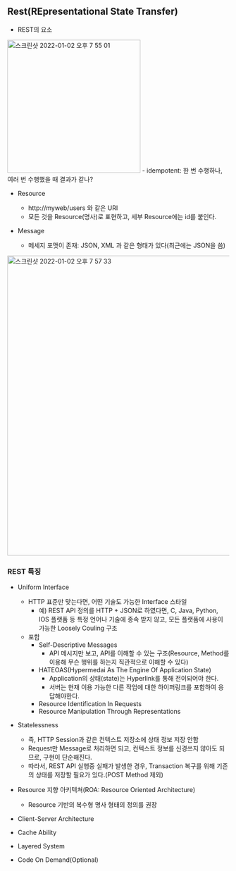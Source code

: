 ## Rest(REpresentational State Transfer)
- REST의 요소
<img width="302" alt="스크린샷 2022-01-02 오후 7 55 01" src="https://user-images.githubusercontent.com/75515697/147873552-33c4fbd4-0ad1-4271-b77a-1da60571d534.png">
- idempotent: 한 번 수행하나, 여러 번 수행했을 때 결과가 같나?

- Resource
  - http://myweb/users 와 같은 URI
  - 모든 것을 Resource(명사)로 표현하고, 세부 Resource에는 id를 붙인다.

- Message
  - 메세지 포맷이 존재: JSON, XML 과 같은 형태가 있다(최근에는 JSON을 씀)
<img width="681" alt="스크린샷 2022-01-02 오후 7 57 33" src="https://user-images.githubusercontent.com/75515697/147873594-58798faf-bc8d-4ca4-9801-e6f007a4f57b.png">

### REST 특징
- Uniform Interface
  - HTTP 표준만 맞는다면, 어떤 기술도 가능한 Interface 스타일
    - 예) REST API 정의를 HTTP + JSON로 하였다면, C, Java, Python, IOS 플랫폼 등 특정 언어나 기술에 종속 받지 않고, 모든 플랫폼에 사용이 가능한 Loosely Couling 구조
  - 포함
    - Self-Descriptive Messages
      - API 메시지만 보고, API를 이해할 수 있는 구조(Resource, Method를 이용해 무슨 행위를 하는지 직관적으로 이해할 수 있다)
    - HATEOAS(Hypermedai As The Engine Of Application State)
      - Application의 상태(state)는 Hyperlink를 통해 전이되어야 한다.
      - 서버는 현재 이용 가능한 다른 작업에 대한 하이퍼링크를 포함하여 응답해야한다.
    - Resource Identification In Requests
    - Resource Manipulation Through Representations

- Statelessness
  - 즉, HTTP Session과 같은 컨텍스트 저장소에 상태 정보 저장 안함
  - Request만 Message로 처리하면 되고, 컨텍스트 정보를 신경쓰지 않아도 되므로, 구현이 단순해진다.
  - 따라서, REST API 실행중 실패가 발생한 경우, Transaction 복구를 위해 기존의 상태를 저장할 필요가 있다.(POST Method 제외)

- Resource 지향 아키텍쳐(ROA: Resource Oriented Architecture)
  - Resource 기반의 복수형 명사 형태의 정의를 권장

- Client-Server Architecture
- Cache Ability
- Layered System
- Code On Demand(Optional)

